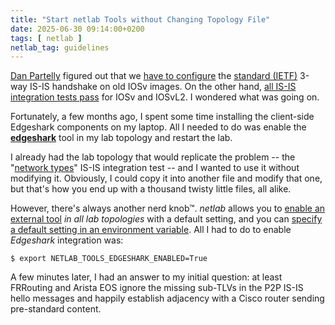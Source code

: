 ```yaml
---
title: "Start netlab Tools without Changing Topology File"
date: 2025-06-30 09:14:00+0200
tags: [ netlab ]
netlab_tag: guidelines
---
```

[Dan Partelly](https://github.com/DanPartelly) figured out that we [have to configure](https://github.com/ipspace/netlab/pull/2463) the [standard (IETF)](https://datatracker.ietf.org/doc/html/rfc5303) 3-way IS-IS handshake on old IOSv images. On the other hand, [all IS-IS integration tests pass](https://release.netlab.tools/_html/iosv-libvirt-isis) for IOSv and IOSvL2. I wondered what was going on.

Fortunately, a few months ago, I spent some time installing the client-side Edgeshark components on my laptop. All I needed to do was enable the [**edgeshark**](https://netlab.tools/extool/edgeshark/) tool in my lab topology and restart the lab.
<!--more-->
I already had the lab topology that would replicate the problem -- the "[network types](https://github.com/ipspace/netlab/blob/dev/tests/integration/isis/10-network.yml)" IS-IS integration test -- and I wanted to use it without modifying it. Obviously, I could copy it into another file and modify that one, but that's how you end up with a thousand twisty little files, all alike.

However, there's always another nerd knob&trade;. *netlab* allows you to [enable an external tool](https://netlab.tools/extools/#enabling-tools-in-user-defaults) *in all lab topologies* with a default setting, and you can [specify a default setting in an environment variable](https://netlab.tools/defaults/#changing-defaults-with-environment-variables). All I had to do to enable *Edgeshark* integration was:

```
$ export NETLAB_TOOLS_EDGESHARK_ENABLED=True
```

A few minutes later, I had an answer to my initial question: at least FRRouting and Arista EOS ignore the missing sub-TLVs in the P2P IS-IS hello messages and happily establish adjacency with a Cisco router sending pre-standard content.